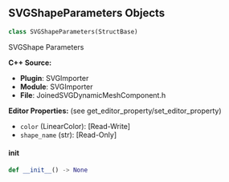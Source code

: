 ## SVGShapeParameters Objects

```python
class SVGShapeParameters(StructBase)
```

SVGShape Parameters

**C++ Source:**

- **Plugin**: SVGImporter
- **Module**: SVGImporter
- **File**: JoinedSVGDynamicMeshComponent.h

**Editor Properties:** (see get_editor_property/set_editor_property)

- ``color`` (LinearColor):  [Read-Write]
- ``shape_name`` (str):  [Read-Only]

<a id="unreal.SVGShapeParameters.__init__"></a>

#### __init__

```python
def __init__() -> None
```

<a id="unreal.SVGBakeElement"></a>